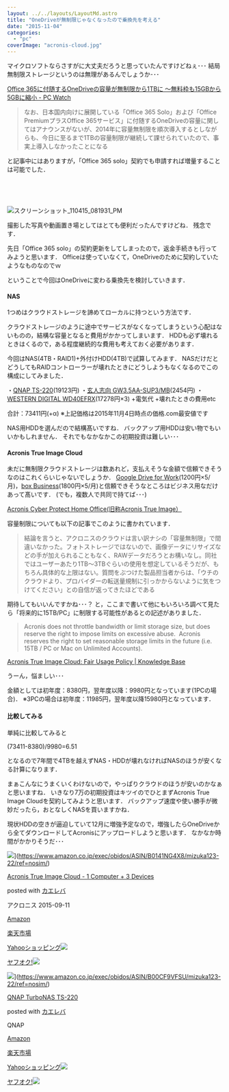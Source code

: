 ```yaml
---
layout: ../../layouts/LayoutMd.astro
title: "OneDriveが無制限じゃなくなったので乗換先を考える"
date: "2015-11-04"
categories: 
  - "pc"
coverImage: "acronis-cloud.jpg"
---
```


マイクロソフトならさすがに大丈夫だろうと思っていたんですけどねぇ･･･ 結局無制限ストレージというのは無理があるんでしょうか･･･

[Office 365に付随するOneDriveの容量が無制限から1TBに ～無料枠も15GBから5GBに縮小 \- PC Watch](https://pc.watch.impress.co.jp/docs/news/728819.html)

> なお、日本国内向けに展開している「Office 365 Solo」および「Office PremiumプラスOffice 365サービス」に付随するOneDriveの容量に関してはアナウンスがないが、2014年に容量無制限を順次導入するとしながらも、今日に至るまで1TBの容量制限が継続して課せられていたので、事実上導入しなかったことになる

と記事中にはありますが，「Office 365 solo」契約でも申請すれば増量することは可能でした．

 

 

![スクリーンショット_110415_081931_PM](/archive/images/110415_081931_PM.jpg "スクリーンショット_110415_081931_PM")

撮影した写真や動画置き場としてはとても便利だったんですけどね． 残念です．

先日「Office 365 solo」の契約更新をしてしまったので，返金手続きも行ってみようと思います． Officeは使っていなくて，OneDriveのために契約していたようなものなのでｗ

ということで今回はOneDriveに変わる乗換先を検討していきます．

#### NAS

1つめはクラウドストレージを諦めてローカルに持つという方法です．

クラウドストレージのように途中でサービスがなくなってしまうという心配はないものの，結構な容量となると費用がかかってしまいます． HDDも必ず壊れるときはくるので，ある程度継続的な費用も考えておく必要があります．

今回はNAS(4TB・RAID1)+外付けHDD(4TB)で試算してみます． NASだけだとどうしてもRAIDコントローラーが壊れたときにどうしようもなくなるのでこの構成にしてみました．

・[QNAP TS-220](https://www.qnap.com/i/jp/product/model.php?II=101)(19123円) ・[玄人志向 GW3.5AA-SUP3/MB](http://www.kuroutoshikou.com/product/case/35hdd/gw3_5aa-sup3_mb/)(2454円) ・[WESTERN DIGITAL WD40EFRX](http://www.wdc.com/jp/products/products.aspx?id=810)(17278円×3) +電気代 +壊れたときの費用etc

合計：73411円(+α) ※上記価格は2015年11月4日時点の価格.com最安値です

NAS用HDDを選んだので結構髙いですね． バックアップ用HDDは安い物でもいいかもしれません． それでもなかなかこの初期投資は難しい･･･

#### Acronis True Image Cloud

未だに無制限クラウドストレージは数あれど，支払えそうな金額で信頼できそうなのはこれくらいじゃないでしょうか． [Google Drive for Work](https://www.google.com/intx/ja/work/apps/business/driveforwork/)(1200円×5/月)，[box Business](http://www.box-ctc.com/)(1800円×5/月)と信頼できそうなところはビジネス用なだけあって髙いです． (でも，複数人で共同で持てば･･･)

[Acronis Cyber Protect Home Office\(旧称Acronis True Image）](https://www.acronis.com/ja-jp/products/true-image/)

容量制限についても以下の記事でこのように書かれています．

> 結論を言うと、アクロニスのクラウドは言い訳ナシの「容量無制限」で間違いなかった。フォトストレージではないので、画像データにリサイズなどの手が加えられることもなく、RAWデータだろうとお構いなし。同社ではユーザーあたり1TB～3TBぐらいの使用を想定しているそうだが、もちろん具体的な上限はない。質問をぶつけた製品担当者からは、「ウチのクラウドより、プロバイダーの転送量規制に引っかからないように気をつけてください」との自信が返ってきたほどである

期待してもいいんですかね･･･？ と，ここまで書いて他にもいろいろ調べて見たら「将来的に15TB/PC」に制限する可能性があるとの記述がありました．

> Acronis does not throttle bandwidth or limit storage size, but does reserve the right to impose limits on excessive abuse.  Acronis reserves the right to set reasonable storage limits in the future (i.e. 15TB / PC or Mac on Unlimited Accounts).

[Acronis True Image Cloud: Fair Usage Policy \| Knowledge Base](https://kb.acronis.com/ja/ati2016/fairusage)

うーん，悩ましい･･･

金額としては初年度：8380円，翌年度以降：9980円となっています(1PCの場合)． ※3PCの場合は初年度：11985円，翌年度以降15980円となっています．

#### 比較してみる

単純に比較してみると

(73411-8380)/9980=6.51

となるので7年間で4TBを越えずNAS・HDDが壊れなければNASのほうが安くなる計算になります．

まぁこんなにうまくいくわけないので，やっぱりクラウドのほうが安いのかなぁと思いますね． いきなり7万の初期投資はキツイのでひとまずAcronis True Image Cloudを契約してみようと思います． バックアップ速度や使い勝手が微妙だったら，おとなしくNASを買いますかね．

現状HDDの空きが逼迫していて12月に増強予定なので，増強したらOneDriveから全てダウンロードしてAcronisにアップロードしようと思います． なかなか時間がかかりそうだ･･･

![](/archive/images/51eTKdTeCmL._SL160_.jpg)](https://www.amazon.co.jp/exec/obidos/ASIN/B0141NG4X8/mizuka123-22/ref=nosim/)

[Acronis True Image Cloud - 1 Computer + 3 Devices](https://www.amazon.co.jp/exec/obidos/ASIN/B0141NG4X8/mizuka123-22/ref=nosim/)

posted with [カエレバ](http://kaereba.com)

アクロニス 2015-09-11

[Amazon](http://www.amazon.co.jp/gp/search?keywords=Acronis%20True%20Image%20Cloud%20-%201%20Computer%20%20%203%20Devices&__mk_ja_JP=%83J%83%5E%83J%83i&tag=mizuka123-22)

[楽天市場](http://hb.afl.rakuten.co.jp/hgc/032b53ee.4b34c5ee.0f4a541e.f440145e/?pc=http%3A%2F%2Fsearch.rakuten.co.jp%2Fsearch%2Fmall%2FAcronis%2520True%2520Image%2520Cloud%2520-%25201%2520Computer%2520%2520%25203%2520Devices%2F-%2Ff.1-p.1-s.1-sf.0-st.A-v.2%3Fx%3D0%26scid%3Daf_ich_link_urltxt%26m%3Dhttp%3A%2F%2Fm.rakuten.co.jp%2F)

[Yahooショッピング![](//ad.jp.ap.valuecommerce.com/servlet/gifbanner?sid=3066752&pid=881990642)](//ck.jp.ap.valuecommerce.com/servlet/referral?sid=3066752&pid=881990642&vc_url=http%3A%2F%2Fsearch.shopping.yahoo.co.jp%2Fsearch%3Fp%3DAcronis%2520True%2520Image%2520Cloud%2520-%25201%2520Computer%2520%2520%25203%2520Devices)

[ヤフオク!![](//ad.jp.ap.valuecommerce.com/servlet/gifbanner?sid=3066752&pid=881990642)](//ck.jp.ap.valuecommerce.com/servlet/referral?sid=3066752&pid=881990642&vc_url=http%3A%2F%2Fauctions.search.yahoo.co.jp%2Fsearch%3Fvo%3D%26ve%3D%26auccat%3D0%26aucminprice%3D%26aucmaxprice%3D%26aucmin_bidorbuy_price%3D%26aucmax_bidorbuy_price%3D%26loc_cd%3D0%26abatch%3D0%26istatus%3D0%26filtered%3D1%26ei%3DUTF-8%26tab_ex%3Dcommerce%26va%3DAcronis%2520True%2520Image%2520Cloud%2520-%25201%2520Computer%2520%2520%25203%2520Devices)

![](/archive/images/41PmqF5pBwL._SL160_.jpg)](https://www.amazon.co.jp/exec/obidos/ASIN/B00CF9VFSU/mizuka123-22/ref=nosim/)

[QNAP TurboNAS TS-220](https://www.amazon.co.jp/exec/obidos/ASIN/B00CF9VFSU/mizuka123-22/ref=nosim/)

posted with [カエレバ](http://kaereba.com)

QNAP

[Amazon](http://www.amazon.co.jp/gp/search?keywords=QNAP%20TurboNAS%20TS-220&__mk_ja_JP=%83J%83%5E%83J%83i&tag=mizuka123-22)

[楽天市場](http://hb.afl.rakuten.co.jp/hgc/032b53ee.4b34c5ee.0f4a541e.f440145e/?pc=http%3A%2F%2Fsearch.rakuten.co.jp%2Fsearch%2Fmall%2FQNAP%2520TurboNAS%2520TS-220%2F-%2Ff.1-p.1-s.1-sf.0-st.A-v.2%3Fx%3D0%26scid%3Daf_ich_link_urltxt%26m%3Dhttp%3A%2F%2Fm.rakuten.co.jp%2F)

[Yahooショッピング![](//ad.jp.ap.valuecommerce.com/servlet/gifbanner?sid=3066752&pid=881990642)](//ck.jp.ap.valuecommerce.com/servlet/referral?sid=3066752&pid=881990642&vc_url=http%3A%2F%2Fsearch.shopping.yahoo.co.jp%2Fsearch%3Fp%3DQNAP%2520TurboNAS%2520TS-220)

[ヤフオク!![](//ad.jp.ap.valuecommerce.com/servlet/gifbanner?sid=3066752&pid=881990642)](//ck.jp.ap.valuecommerce.com/servlet/referral?sid=3066752&pid=881990642&vc_url=http%3A%2F%2Fauctions.search.yahoo.co.jp%2Fsearch%3Fvo%3D%26ve%3D%26auccat%3D0%26aucminprice%3D%26aucmaxprice%3D%26aucmin_bidorbuy_price%3D%26aucmax_bidorbuy_price%3D%26loc_cd%3D0%26abatch%3D0%26istatus%3D0%26filtered%3D1%26ei%3DUTF-8%26tab_ex%3Dcommerce%26va%3DQNAP%2520TurboNAS%2520TS-220)
